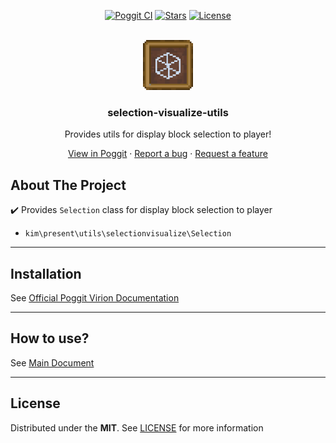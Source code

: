 <!-- PROJECT BADGES -->
<div align="center">

[![Poggit CI][poggit-ci-badge]][poggit-ci-url]
[![Stars][stars-badge]][stars-url]
[![License][license-badge]][license-url]

</div>


<!-- PROJECT LOGO -->
<br />
<div align="center">
  <img src="https://raw.githubusercontent.com/presentkim-pm/selection-visualize-utils/main/assets/icon.png" alt="Logo" width="80" height="80"/>
  <h3>selection-visualize-utils</h3>
  <p align="center">
    Provides utils for display block selection to player!

[View in Poggit][poggit-ci-url] · [Report a bug][issues-url] · [Request a feature][issues-url]

  </p>
</div>


<!-- ABOUT THE PROJECT -->
## About The Project
:heavy_check_mark: Provides `Selection` class for display block selection to player
- `kim\present\utils\selectionvisualize\Selection`

-----

## Installation
See [Official Poggit Virion Documentation](https://github.com/poggit/support/blob/master/virion.md)

-----

## How to use?
See [Main Document](https://github.com/presentkim-pm/selection-visualize-utils/blob/main/docs/README.md)

-----

## License
Distributed under the **MIT**. See [LICENSE][license-url] for more information


[poggit-ci-badge]: https://poggit.pmmp.io/ci.shield/presentkim-pm/selection-visualize-utils/selection-visualize-utils?style=for-the-badge
[stars-badge]: https://img.shields.io/github/stars/presentkim-pm/selection-visualize-utils.svg?style=for-the-badge
[license-badge]: https://img.shields.io/github/license/presentkim-pm/selection-visualize-utils.svg?style=for-the-badge

[poggit-ci-url]: https://poggit.pmmp.io/ci/presentkim-pm/selection-visualize-utils/selection-visualize-utils
[stars-url]: https://github.com/presentkim-pm/selection-visualize-utils/stargazers
[issues-url]: https://github.com/presentkim-pm/selection-visualize-utils/issues
[license-url]: https://github.com/presentkim-pm/selection-visualize-utils/blob/main/LICENSE

[project-icon]: https://raw.githubusercontent.com/presentkim-pm/selection-visualize-utils/main/assets/icon.png
